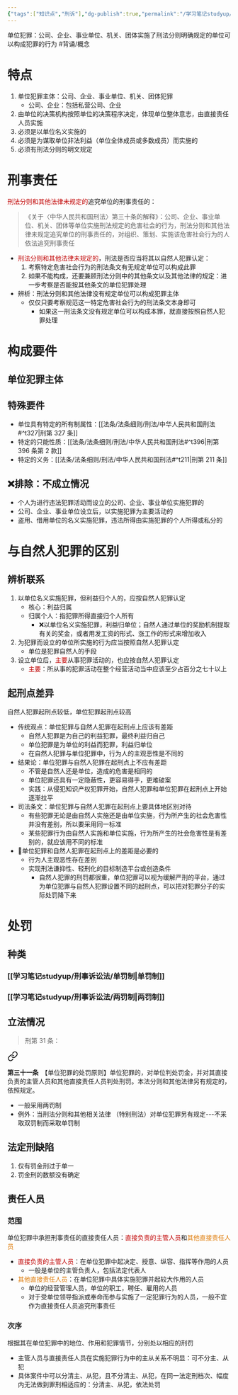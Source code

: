 ```yaml
---
{"tags":["知识点","刑诉"],"dg-publish":true,"permalink":"/学习笔记studyup/刑事诉讼法/单位犯罪/","dgPassFrontmatter":true,"created":"2024-11-02T10:49:16.522+08:00","updated":"2024-12-03T15:48:30.596+08:00"}
---
```


单位犯罪：公司、企业、事业单位、机关、团体实施了刑法分则明确规定的单位可以构成犯罪的行为 #背诵/概念 
# 特点
1. 单位犯罪主体：公司、企业、事业单位、机关、团体犯罪
	- 公司、企业：包括私营公司、企业
2. 由单位的决策机构按照单位的决策程序决定，体现单位整体意志，由直接责任人员实施
3. 必须是以单位名义实施的
4. 必须是为谋取单位非法利益（单位全体成员或多数成员）而实施的
5. 必须有刑法分则的明文规定
# 刑事责任
<font color="#c00000">刑法分则和其他法律未规定的</font>追究单位的刑事责任的：
>《关于〈中华人民共和国刑法〉第三十条的解释》：公司、企业、事业单位、机关、团体等单位实施刑法规定的危害社会的行为，刑法分则和其他法律未规定追究单位的刑事责任的，对组织、策划、实施该危害社会行为的人依法追究刑事责任

- <font color="#c00000">刑法分则和其他法律未规定的</font>，刑法是否应当将其以自然人犯罪认定：
	1. 考察特定危害社会行为的刑法条文有无规定单位可以构成此罪
	2. 如果不能构成，还要兼顾刑法分则中的其他条文以及其他法律的规定：进一步考察是否能按其他条文的单位犯罪处理
- 辨析：刑法分则和其他法律没有规定单位可以构成犯罪主体
	- 仅仅只要考察规范这一特定危害社会行为的刑法条文本身即可
		- 如果这一刑法条文没有规定单位可以构成本罪，就直接按照自然人犯罪处理
# 构成要件
## 单位犯罪主体
## 特殊要件
- 单位具有特定的所有制属性：[[法条/法条细则/刑法/中华人民共和国刑法#^t327\|刑第 327 条]]
- 特定的只能性质：[[法条/法条细则/刑法/中华人民共和国刑法#^t396\|刑第 396 条第 2 款]]
- 特定的义务：[[法条/法条细则/刑法/中华人民共和国刑法#^t211\|刑第 211 条]]
## ❌排除：不成立情况
- 个人为进行违法犯罪活动而设立的公司、企业、事业单位实施犯罪的
- 公司、企业、事业单位设立后，以实施犯罪为主要活动的
- 盗用、借用单位的名义实施犯罪，违法所得由实施犯罪的个人所得或私分的
# 与自然人犯罪的区别
## 辨析联系
1. 以单位名义实施犯罪，但利益归个人的，应按自然人犯罪认定
	- 核心：利益归属
	- 归属个人：指犯罪所得直接归个人所有
		- ❌以单位名义实施犯罪，利益归单位；自然人通过单位的奖励机制提取有关的奖金，或者用发工资的形式、涨工作的形式来增加收入
2. 为犯罪而设立的单位所实施的行为应当按照自然人犯罪认定
	- 单位是犯罪自然人的手段
3. 设立单位后，<font color="#c00000">主要</font>从事犯罪活动的，也应按自然人犯罪认定
	- <font color="#c00000">主要</font>：所从事的犯罪活动在整个经营活动当中应该至少占百分之七十以上
## 起刑点差异
自然人犯罪起刑点较低，单位犯罪起刑点较高
- 传统观点：单位犯罪与自然人犯罪在起刑点上应该有差距
	- 自然人犯罪是为自己的利益犯罪，最终利益归自己
	- 单位犯罪是为单位的利益而犯罪，利益归单位
	- 在自然人犯罪与单位犯罪中，行为人的主观恶性是不同的
- 结果论：单位犯罪与自然人犯罪在起刑点上不应有差距
	- 不管是自然人还是单位，造成的危害是相同的
	- 单位犯罪还具有一定隐蔽性，更容易得手，更难破案
	- 实践：从侵犯知识产权犯罪开始，自然人犯罪和单位犯罪在起刑点上开始逐渐拉平
- 司法条文：单位犯罪与自然人犯罪在起刑点上要具体地区别对待
	- 有些犯罪无论是由自然人实施还是由单位实施，行为所产生的社会危害性并没有差别，所以要采用同一标准
	- 某些犯罪行为由自然人实施和单位实施，行为所产生的社会危害性是有差别的，就应该用不同的标准
- 🧵单位犯罪和自然人犯罪在起刑点上的差距是必要的
	- 行为人主观恶性存在差别
	- 实现刑法谦抑性、轻刑化的目标制造平台或创造条件
		- 自然人犯罪的刑罚都很重，单位犯罪可以视为缓解严刑的平台，通过为单位犯罪与自然人犯罪设置不同的起刑点，可以把对犯罪分子的实际处罚降下来
# 处罚
## 种类
### [[学习笔记studyup/刑事诉讼法/单罚制\|单罚制]]
### [[学习笔记studyup/刑事诉讼法/两罚制\|两罚制]]
## 立法情况
>刑第 31 条：
<div class="transclusion internal-embed is-loaded"><a class="markdown-embed-link" href="/////#t31" aria-label="Open link"><svg xmlns="http://www.w3.org/2000/svg" width="24" height="24" viewBox="0 0 24 24" fill="none" stroke="currentColor" stroke-width="2" stroke-linecap="round" stroke-linejoin="round" class="svg-icon lucide-link"><path d="M10 13a5 5 0 0 0 7.54.54l3-3a5 5 0 0 0-7.07-7.07l-1.72 1.71"></path><path d="M14 11a5 5 0 0 0-7.54-.54l-3 3a5 5 0 0 0 7.07 7.07l1.71-1.71"></path></svg></a><div class="markdown-embed">



**第三十一条**　【单位犯罪的处罚原则】单位犯罪的，对单位判处罚金，并对其直接负责的主管人员和其他直接责任人员判处刑罚。本法分则和其他法律另有规定的，依照规定。 

</div></div>

- 一般采用两罚制
- 例外：当刑法分则和其他相关法律 （特别刑法）对单位犯罪另有规定---不采取双罚制而采取单罚制
## 法定刑缺陷
1. 仅有罚金刑过于单一
2. 罚金刑的数额没有确定
## 责任人员
### 范围
单位犯罪中承担刑事责任的直接责任人员：<font color="#c00000">直接负责的主管人员</font>和<font color="#de7802">其他直接责任人员</font>
- <font color="#c00000">直接负责的主管人员</font>：在单位犯罪中起决定、授意、纵容、指挥等作用的人员
	- 一般是单位的主管负责人，包括法定代表人
- <font color="#de7802">其他直接责任人员</font>：在单位犯罪中具体实施犯罪并起较大作用的人员
	- 单位的经营管理人员，单位的职工，聘任、雇用的人员
	- 对于受单位领导指派或奉命而参与实施了一定犯罪行为的人员，一般不宜作为直接责任人员追究刑事责任
### 次序
根据其在单位犯罪中的地位、作用和犯罪情节，分别处以相应的刑罚
- 主管人员与直接责任人员在实施犯罪行为中的主从关系不明显：可不分主、从犯
- 具体案件中可以分清主、从犯，且不分清主、从犯，在同一法定刑档次、幅度内无法做到罪刑相适应的：分清主、从犯，依法处罚